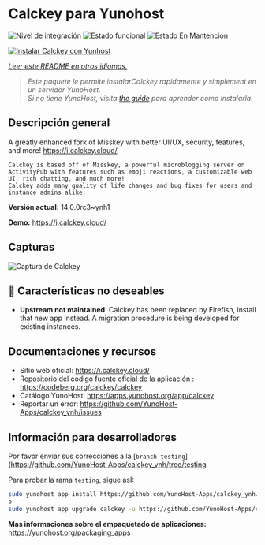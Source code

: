 <!--
Este archivo README esta generado automaticamente<https://github.com/YunoHost/apps/tree/master/tools/readme_generator>
No se debe editar a mano.
-->

# Calckey para Yunohost

[![Nivel de integración](https://dash.yunohost.org/integration/calckey.svg)](https://ci-apps.yunohost.org/ci/apps/calckey/) ![Estado funcional](https://ci-apps.yunohost.org/ci/badges/calckey.status.svg) ![Estado En Mantención](https://ci-apps.yunohost.org/ci/badges/calckey.maintain.svg)

[![Instalar Calckey con Yunhost](https://install-app.yunohost.org/install-with-yunohost.svg)](https://install-app.yunohost.org/?app=calckey)

*[Leer este README en otros idiomas.](./ALL_README.md)*

> *Este paquete le permite instalarCalckey rapidamente y simplement en un servidor YunoHost.*  
> *Si no tiene YunoHost, visita [the guide](https://yunohost.org/install) para aprender como instalarla.*

## Descripción general

A greatly enhanced fork of Misskey with better UI/UX, security, features, and more! https://i.calckey.cloud/


    Calckey is based off of Misskey, a powerful microblogging server on ActivityPub with features such as emoji reactions, a customizable web UI, rich chatting, and much more!
    Calckey adds many quality of life changes and bug fixes for users and instance admins alike.
   


**Versión actual:** 14.0.0rc3~ynh1

**Demo:** <https://i.calckey.cloud/>

## Capturas

![Captura de Calckey](./doc/screenshots/screenshot-calckey.png)

## :red_circle: Características no deseables

- **Upstream not maintained**: Calckey has been replaced by Firefish, install that new app instead. A migration procedure is being developed for existing instances.

## Documentaciones y recursos

- Sitio web oficial: <https://i.calckey.cloud/>
- Repositorio del código fuente oficial de la aplicación : <https://codeberg.org/calckey/calckey>
- Catálogo YunoHost: <https://apps.yunohost.org/app/calckey>
- Reportar un error: <https://github.com/YunoHost-Apps/calckey_ynh/issues>

## Información para desarrolladores

Por favor enviar sus correcciones a la [`branch testing`](https://github.com/YunoHost-Apps/calckey_ynh/tree/testing

Para probar la rama `testing`, sigue asÍ:

```bash
sudo yunohost app install https://github.com/YunoHost-Apps/calckey_ynh/tree/testing --debug
o
sudo yunohost app upgrade calckey -u https://github.com/YunoHost-Apps/calckey_ynh/tree/testing --debug
```

**Mas informaciones sobre el empaquetado de aplicaciones:** <https://yunohost.org/packaging_apps>

